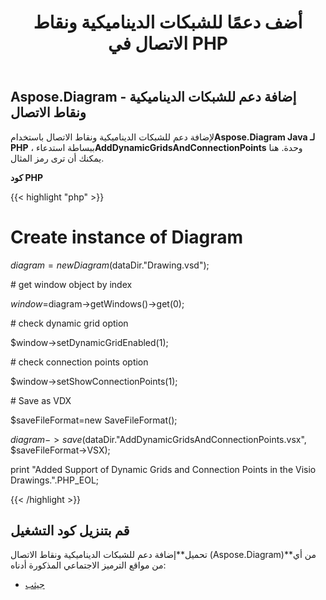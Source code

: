 ﻿---
title: أضف دعمًا للشبكات الديناميكية ونقاط الاتصال في PHP
type: docs
weight: 10
url: /ar/java/add-support-of-dynamic-grids-and-connection-points-in-php/
---
## **Aspose.Diagram - إضافة دعم للشبكات الديناميكية ونقاط الاتصال**
 لإضافة دعم للشبكات الديناميكية ونقاط الاتصال باستخدام**Aspose.Diagram Java لـ PHP** ، ببساطة استدعاء**AddDynamicGridsAndConnectionPoints** وحدة. هنا يمكنك أن ترى رمز المثال.

**كود PHP**

{{< highlight "php" >}}

 # Create instance of Diagram

$diagram = new Diagram($dataDir."Drawing.vsd");

\# get window object by index

$window=$diagram->getWindows()->get(0);

\# check dynamic grid option

$window->setDynamicGridEnabled(1);

\# check connection points option

$window->setShowConnectionPoints(1);

\# Save as VDX

$saveFileFormat=new SaveFileFormat();

$diagram->save($dataDir."AddDynamicGridsAndConnectionPoints.vsx", $saveFileFormat->VSX);

print "Added Support of Dynamic Grids and Connection Points in the Visio Drawings.".PHP_EOL;

{{< /highlight >}}
## **قم بتنزيل كود التشغيل**
 تحميل**إضافة دعم للشبكات الديناميكية ونقاط الاتصال (Aspose.Diagram)**من أي من مواقع الترميز الاجتماعي المذكورة أدناه:

- [جيثب](https://github.com/asposediagram/Aspose.Diagram-for-Java/blob/master/Plugins/Aspose_Diagram_Java_for_PHP/src/aspose/diagram/WorkingwithWindowElements/AddDynamicGridsAndConnectionPoints.php)

